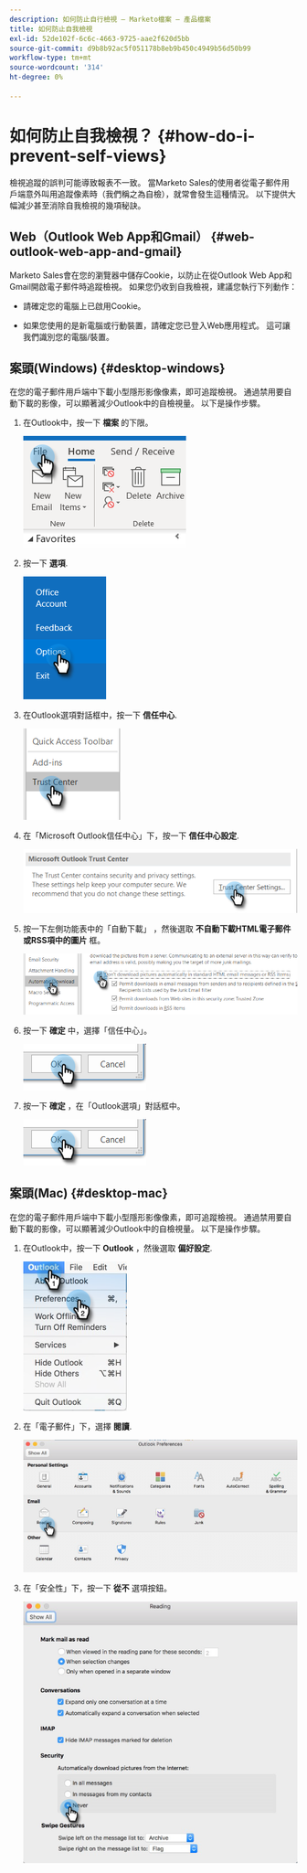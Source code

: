 ```yaml
---
description: 如何防止自行檢視 — Marketo檔案 — 產品檔案
title: 如何防止自我檢視
exl-id: 52de102f-6c6c-4663-9725-aae2f620d5bb
source-git-commit: d9b8b92ac5f051178b8eb9b450c4949b56d50b99
workflow-type: tm+mt
source-wordcount: '314'
ht-degree: 0%

---
```


# 如何防止自我檢視？ {#how-do-i-prevent-self-views}

檢視追蹤的誤判可能導致報表不一致。 當Marketo Sales的使用者從電子郵件用戶端意外叫用追蹤像素時（我們稱之為自檢），就常會發生這種情況。 以下提供大幅減少甚至消除自我檢視的幾項秘訣。

## Web（Outlook Web App和Gmail） {#web-outlook-web-app-and-gmail}

Marketo Sales會在您的瀏覽器中儲存Cookie，以防止在從Outlook Web App和Gmail開啟電子郵件時追蹤檢視。 如果您仍收到自我檢視，建議您執行下列動作：

* 請確定您的電腦上已啟用Cookie。

* 如果您使用的是新電腦或行動裝置，請確定您已登入Web應用程式。 這可讓我們識別您的電腦/裝置。

## 案頭(Windows) {#desktop-windows}

在您的電子郵件用戶端中下載小型隱形影像像素，即可追蹤檢視。 通過禁用要自動下載的影像，可以顯著減少Outlook中的自檢視量。 以下是操作步驟。

1. 在Outlook中，按一下 **檔案** 的下限。

   ![](assets/how-do-i-prevent-self-views-1.png)

1. 按一下 **選項**.

   ![](assets/how-do-i-prevent-self-views-2.png)

1. 在Outlook選項對話框中，按一下 **信任中心**.

   ![](assets/how-do-i-prevent-self-views-3.png)

1. 在「Microsoft Outlook信任中心」下，按一下 **信任中心設定**.

   ![](assets/how-do-i-prevent-self-views-4.png)

1. 按一下左側功能表中的「自動下載」 ，然後選取 **不自動下載HTML電子郵件或RSS項中的圖片** 框。

   ![](assets/how-do-i-prevent-self-views-5.png)

1. 按一下 **確定** 中，選擇「信任中心」。

   ![](assets/how-do-i-prevent-self-views-6.png)

1. 按一下 **確定** ，在「Outlook選項」對話框中。

   ![](assets/how-do-i-prevent-self-views-7.png)

## 案頭(Mac) {#desktop-mac}

在您的電子郵件用戶端中下載小型隱形影像像素，即可追蹤檢視。 通過禁用要自動下載的影像，可以顯著減少Outlook中的自檢視量。 以下是操作步驟。

1. 在Outlook中，按一下 **Outlook** ，然後選取 **偏好設定**.

   ![](assets/how-do-i-prevent-self-views-8.png)

1. 在「電子郵件」下，選擇 **閱讀**.

   ![](assets/how-do-i-prevent-self-views-9.png)

1. 在「安全性」下，按一下 **從不** 選項按鈕。

   ![](assets/how-do-i-prevent-self-views-10.png)

